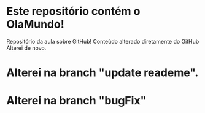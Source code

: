# Este repositório contém o OlaMundo!
Repositório da aula sobre GitHub!
Conteúdo alterado diretamente do GitHub
Alterei de novo.
# Alterei na branch "update reademe".
# Alterei na branch "bugFix"